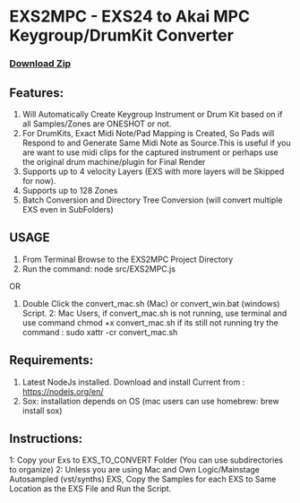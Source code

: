 # EXS2MPC - EXS24 to Akai MPC Keygroup/DrumKit Converter #

### [Download Zip]() ###

## Features:
1. Will Automatically Create Keygroup Instrument or Drum Kit based on if all Samples/Zones are ONESHOT or not.
2. For DrumKits, Exact Midi Note/Pad Mapping is Created, So Pads will Respond to and Generate Same Midi Note as Source.This is useful if you are want to use midi clips for the captured instrument or perhaps use the original drum machine/plugin for Final Render
3. Supports up to 4 velocity Layers (EXS with more layers will be Skipped for now).
4. Supports up to 128 Zones
5. Batch Conversion and Directory Tree Conversion (will convert multiple EXS even in SubFolders)

## USAGE 
1. From Terminal Browse to the EXS2MPC Project Directory 
2. Run the command: node src/EXS2MPC.js

OR

1. Double Click the convert_mac.sh (Mac) or convert_win.bat (windows) Script.
2: Mac Users, if convert_mac.sh is not running, use terminal 
and use command chmod +x convert_mac.sh
if its still not running try the command : sudo xattr -cr convert_mac.sh


## Requirements:
1. Latest NodeJs installed. Download and install Current from : https://nodejs.org/en/
2. Sox: installation depends on OS (mac users can use homebrew:  brew install sox)

## Instructions:
1: Copy your Exs to EXS_TO_CONVERT Folder (You can use subdirectories to organize)
2: Unless you are using Mac and Own Logic/Mainstage Autosampled (vst/synths) EXS,
   Copy the Samples for each EXS to Same Location as the EXS File and Run the Script.

